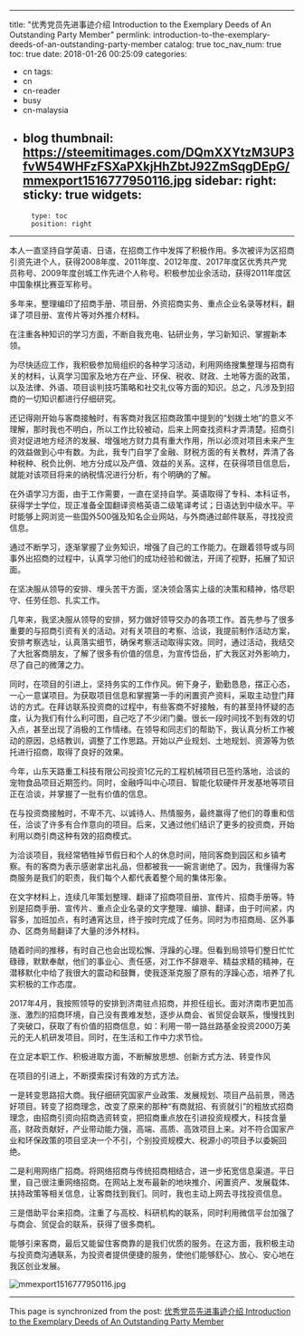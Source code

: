 
---
title: "优秀党员先进事迹介绍 Introduction to the Exemplary Deeds of An Outstanding Party Member"
permlink: introduction-to-the-exemplary-deeds-of-an-outstanding-party-member
catalog: true
toc_nav_num: true
toc: true
date: 2018-01-26 00:25:09
categories:
- cn
tags:
- cn
- cn-reader
- busy
- cn-malaysia
- blog
thumbnail: https://steemitimages.com/DQmXXYtzM3UP3fvW54WHFzFSXaPXkjHhZbtJ92ZmSqgDEpG/mmexport1516777950116.jpg
sidebar:
    right:
        sticky: true
widgets:
    -
        type: toc
        position: right
---


本人一直坚持自学英语、日语，在招商工作中发挥了积极作用。多次被评为区招商引资先进个人，获得2008年度、2011年度、2012年度、2017年度区优秀共产党员称号、2009年度创城工作先进个人称号。积极参加业余活动，获得2011年度区中国象棋比赛亚军称号。

多年来，整理编印了招商手册、项目册、外资招商实务、重点企业名录等材料，翻译了项目册、宣传片等对外推介材料。

在注重各种知识的学习方面，不断自我充电、钻研业务，学习新知识、掌握新本领。

为尽快适应工作，我积极参加局组织的各种学习活动，利用网络搜集整理与招商有关的材料，认真学习国家及地方在产业、环保、税收、财政、土地等方面的政策，以及法律、外语、项目谈判技巧策略和社交礼仪等方面的知识。总之，凡涉及到招商的一切知识都进行仔细研究。

还记得刚开始与客商接触时，有客商对我区招商政策中提到的“划拨土地”的意义不理解，那时我也不明白，所以工作比较被动，后来上网查找资料才弄清楚。招商引资对促进地方经济的发展、增强地方财力具有重大作用，所以必须对项目未来产生的效益做到心中有数。为此，我专门自学了金融、财税方面的有关教材，弄清了各种税种、税负比例、地方分成以及产值、效益的关系。这样，在获得项目信息后，就能对该项目将来的纳税情况进行分析，有个明确的了解。

在外语学习方面，由于工作需要，一直在坚持自学。英语取得了专科、本科证书，获得学士学位，现正准备全国翻译资格英语二级笔译考试；日语达到中级水平。平时能够上网浏览一些国外500强及知名企业网站，与外商通过邮件联系，寻找投资信息。

通过不断学习，逐渐掌握了业务知识，增强了自己的工作能力。在跟着领导或与同事外出招商的过程中，认真学习他们的成功经验和做法，开阔了视野，拓展了知识面。

在坚决服从领导的安排、埋头苦干方面，坚决领会落实上级的决策和精神，恪尽职守、任劳任怨、扎实工作。

几年来，我坚决服从领导的安排，努力做好领导交办的各项工作。首先参与了很多重要的与招商引资有关的活动。对有关项目的考察、洽谈，我提前制作活动方案，安排考察选址，认真落实细节，确保考察活动取得实效。同时，通过活动，我结交了大批客商朋友，了解了很多有价值的信息，为宣传岱岳，扩大我区对外影响力，尽了自己的微薄之力。

同时，在项目的引进上，坚持务实的工作作风。俯下身子，勤勤恳恳，摆正心态，一心一意谋项目。为获取项目信息和掌握第一手的闲置资产资料，采取主动登门拜访的方式。在拜访联系投资商的过程中，有些客商不好接触，有的甚至持怀疑的态度，认为我们有什么利可图，自己吃了不少闭门羹。很长一段时间找不到有效的切入点，甚至出现了消极的工作情绪。在领导和同志们的帮助下，我认真分析工作被动的原因，总结教训，调整了工作思路。开始以产业规划、土地规划、资源等为依托进行招商，取得了良好的效果。

今年，山东天路重工科技有限公司投资1亿元的工程机械项目已签约落地，洽谈的宠物食品项目近期签约。同时，金融呼叫中心项目、智能化软硬件开发基地等项目正在洽谈，并掌握了一批有价值的信息。

在与投资商接触时，不卑不亢、以诚待人、热情服务，最终赢得了他们的尊重和信任，洽谈了许多有合作意向的项目。后来，又通过他们结识了更多的投资商，开始利用以商引商这种有效的招商模式。

为洽谈项目，我经常牺牲掉节假日和个人的休息时间，陪同客商到园区和乡镇考察。有的客商为表示感谢拿出礼品，但都被我一一婉言谢绝了。因为，我懂得为客商服务是我们的职责，我们每个人都代表着整个局的集体形象。

在文字材料上，连续几年策划整理、翻译了招商项目册、宣传片、招商手册等。特别是招商手册、宣传片、重点企业名录的文字整理、编排、翻译，由于时间紧，内容多，加班加点，有时通宵达旦，终于按时完成了任务。同时为市招商局、区外事办、区商务局翻译了大量的涉外材料。

随着时间的推移，有时自己也会出现松懈、浮躁的心理。但看到局领导们整日忙忙碌碌，默默奉献，他们的事业心、责任感，对工作不辞艰辛、精益求精的精神，在潜移默化中给了我很大的震动和鼓舞，使我逐渐克服了原有的浮躁心态，培养了扎实积极的工作态度。

2017年4月，我按照领导的安排到济南驻点招商，并担任组长。面对济南市更加高涨、激烈的招商环境，自己没有畏难发愁，逐步从商会、省贸促会联系，慢慢找到了突破口，获取了有价值的招商信息，如：利用一带一路丝路基金投资2000万美元的无人机研发项目。同时，在生活和工作中力求节俭。

在立足本职工作、积极进取方面，不断解放思想、创新方式方法、转变作风

在项目的引进上，不断摸索探讨有效的方式方法。

一是转变思路招大商。我仔细研究国家产业政策、发展规划、项目产品前景，筛选好项目。转变了招商理念，改变了原来的那种“有商就招、有资就引”的粗放式招商理念，由招商引资向招商选资转变，把招商重点放在引进投资规模大，科技含量高，财政贡献好，产业带动能力强，高端、高质、高效项目上来。对不符合国家产业和环保政策的项目坚决一个不引，个别投资规模大、税源小的项目予以委婉回绝。

二是利用网络广招商。将网络招商与传统招商相结合，进一步拓宽信息渠道。平日里，自己很注重网络招商。在网站上发布最新的地块推介、闲置资产、发展载体、扶持政策等相关信息，让客商找到我们。同时，我也主动上网去寻找投资信息。

三是借助平台来招商。注重了与高校、科研机构的联系，同时利用微信平台加强了与商会、贸促会的联系，获得了很多商机。

能够引来客商，最后又能留住客商靠的是我们优质的服务。在这方面，我积极主动与投资商沟通联系，为投资者提供便捷的服务，使他们能够舒心、放心、安心地在我区创业发展。


![mmexport1516777950116.jpg](https://steemitimages.com/DQmXXYtzM3UP3fvW54WHFzFSXaPXkjHhZbtJ92ZmSqgDEpG/mmexport1516777950116.jpg)

- - -

This page is synchronized from the post: [优秀党员先进事迹介绍 Introduction to the Exemplary Deeds of An Outstanding Party Member](https://steemit.com/@bring/introduction-to-the-exemplary-deeds-of-an-outstanding-party-member)
